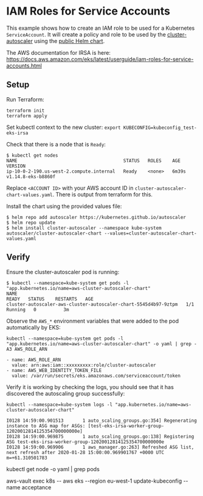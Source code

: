 # IAM Roles for Service Accounts

This example shows how to create an IAM role to be used for a Kubernetes `ServiceAccount`. It will create a policy and role to be used by the [cluster-autoscaler](https://github.com/kubernetes/autoscaler/tree/master/cluster-autoscaler) using the [public Helm chart](https://github.com/kubernetes/autoscaler/tree/master/charts/cluster-autoscaler-chart).

The AWS documentation for IRSA is here: https://docs.aws.amazon.com/eks/latest/userguide/iam-roles-for-service-accounts.html

## Setup

Run Terraform:

```
terraform init
terraform apply
```

Set kubectl context to the new cluster: `export KUBECONFIG=kubeconfig_test-eks-irsa`

Check that there is a node that is `Ready`:

```
$ kubectl get nodes
NAME                                       STATUS   ROLES    AGE     VERSION
ip-10-0-2-190.us-west-2.compute.internal   Ready    <none>   6m39s   v1.14.8-eks-b8860f
```

Replace `<ACCOUNT ID>` with your AWS account ID in `cluster-autoscaler-chart-values.yaml`. There is output from terraform for this.

Install the chart using the provided values file:

```
$ helm repo add autoscaler https://kubernetes.github.io/autoscaler
$ helm repo update
$ helm install cluster-autoscaler --namespace kube-system autoscaler/cluster-autoscaler-chart --values=cluster-autoscaler-chart-values.yaml
```

## Verify

Ensure the cluster-autoscaler pod is running:

```
$ kubectl --namespace=kube-system get pods -l "app.kubernetes.io/name=aws-cluster-autoscaler-chart"
NAME                                                              READY   STATUS    RESTARTS   AGE
cluster-autoscaler-aws-cluster-autoscaler-chart-5545d4b97-9ztpm   1/1     Running   0          3m
```

Observe the `AWS_*` environment variables that were added to the pod automatically by EKS:

```
kubectl --namespace=kube-system get pods -l "app.kubernetes.io/name=aws-cluster-autoscaler-chart" -o yaml | grep -A3 AWS_ROLE_ARN

- name: AWS_ROLE_ARN
  value: arn:aws:iam::xxxxxxxxx:role/cluster-autoscaler
- name: AWS_WEB_IDENTITY_TOKEN_FILE
  value: /var/run/secrets/eks.amazonaws.com/serviceaccount/token
```

Verify it is working by checking the logs, you should see that it has discovered the autoscaling group successfully:

```
kubectl --namespace=kube-system logs -l "app.kubernetes.io/name=aws-cluster-autoscaler-chart"

I0128 14:59:00.901513       1 auto_scaling_groups.go:354] Regenerating instance to ASG map for ASGs: [test-eks-irsa-worker-group-12020012814125354700000000e]
I0128 14:59:00.969875       1 auto_scaling_groups.go:138] Registering ASG test-eks-irsa-worker-group-12020012814125354700000000e
I0128 14:59:00.969906       1 aws_manager.go:263] Refreshed ASG list, next refresh after 2020-01-28 15:00:00.969901767 +0000 UTC m=+61.310501783
```

kubectl get node -o yaml | grep pods

aws-vault exec k8s -- aws eks --region eu-west-1 update-kubeconfig --name acceptance